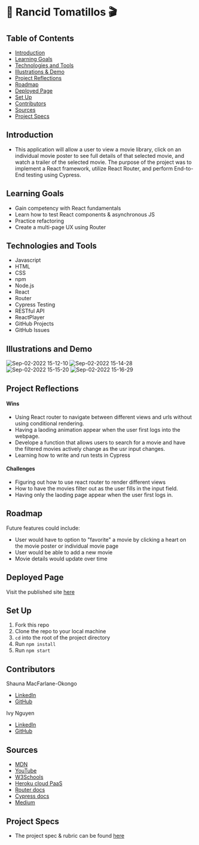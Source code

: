 # 🍿 Rancid Tomatillos 🎬

## Table of Contents
- [Introduction](#introduction)
- [Learning Goals](#learning-goals)
- [Technologies and Tools](#technologies-and-tools)
- [Illustrations & Demo](#illustrations-and-demo)
- [Project Reflections](#project-reflections)
- [Roadmap](#roadmap)
- [Deployed Page](#deployed-page)
- [Set Up](#set-up)
- [Contributors](#contributors)
- [Sources](#sources)
- [Project Specs](#project-specs)

## Introduction
- This application will allow a user to view a movie library, click on an individual movie poster to see full details of that selected movie, and watch a trailer of the selected movie. The purpose of the project was to implement a React framework, utilize React Router, and perform End-to-End testing using Cypress. 

## Learning Goals
- Gain competency with React fundamentals
- Learn how to test React components & asynchronous JS
- Practice refactoring
- Create a multi-page UX using Router

## Technologies and Tools
- Javascript
- HTML
- CSS
- npm
- Node.js
- React
- Router
- Cypress Testing
- RESTful API
- ReactPlayer
- GitHub Projects
- GitHub Issues

## Illustrations and Demo
 ![Sep-02-2022 15-12-10](https://user-images.githubusercontent.com/100492419/188236048-de4ae452-aff3-408f-83b0-fd94608edde1.gif)
![Sep-02-2022 15-14-28](https://user-images.githubusercontent.com/100492419/188236283-e3a57b3e-bccb-4b53-b677-18bbf2b4d2c0.gif)
![Sep-02-2022 15-15-20](https://user-images.githubusercontent.com/100492419/188236396-8c4ba75c-3ae3-4aa1-a399-4c78d92206fe.gif)
![Sep-02-2022 15-16-29](https://user-images.githubusercontent.com/100492419/188236527-a0a83e39-6ad1-493e-a1ef-e28ff50b7667.gif)

## Project Reflections
#### Wins
- Using React router to navigate between different views and urls without using conditional rendering. 
- Having a laoding animation appear when the user first logs into the webpage. 
- Develope a function that allows users to search for a movie and have the filtered movies actively change as the usr input changes.
- Learning how to write and run tests in Cypress

#### Challenges
- Figuring out how to use react router to render different views
- How to have the movies filter out as the user fills in the input field.
- Having only the laoding page appear when the user first logs in.

## Roadmap
Future features could include:
- User would have to option to "favorite" a movie by clicking a heart on the movie poster or individual movie page
- User would be able to add a new movie
- Movie details would update over time

## Deployed Page
Visit the published site [here](https://inguyen22.github.io/Rancid-Tomatillos/)

## Set Up
1. Fork this repo
2. Clone the repo to your local machine
3. `cd` into the root of the project directory
4. Run `npm install`
5. Run `npm start`

## Contributors
 Shauna MacFarlane-Okongo
 - [LinkedIn](https://github.com/DrSLMac)
 - [GitHub](https://github.com/DrSLMac)
 
 Ivy Nguyen
 - [LinkedIn](https://github.com/INguyen22)
 - [GitHub](https://github.com/INguyen22)
 
## Sources
 - [MDN](http://developer.mozilla.org/en-US/)
 - [YouTube](https://www.youtube.com/)
 - [W3Schools](https://www.w3schools.com/)
 - [Heroku cloud PaaS](https://heroku.com/)
 - [Router docs](https://reactrouter.com/)
 - [Cypress docs](https://docs.cypress.io/guides/overview/why-cypress)
 - [Medium](https://medium.com/)

## Project Specs
 - The project spec & rubric can be found [here](https://frontend.turing.edu/projects/module-3/rancid-tomatillos-v3.html)
